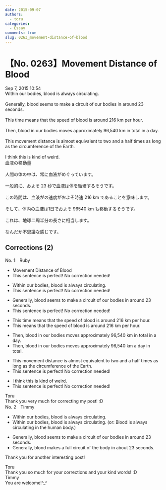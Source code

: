 ```yaml
---
date: 2015-09-07
authors:
  - toru
categories:
  - Essay
comments: true
slug: 0263_movement-distance-of-blood
---
```


# 【No. 0263】Movement Distance of Blood
<div class="date">Sep 7, 2015 10:54</div>
<div id="post"><div id="body_show_ori">
Within our bodies, blood is always circulating.<br/><br/>Generally, blood seems to make a circuit of our bodies in around 23 seconds.<br/><br/>This time means that the speed of blood is around 216 km per hour.<br/><br/>Then, blood in our bodies moves approximately 96,540 km in total in a day.<br/><br/>This movement distance is almost equivalent to two and a half times as long as the circumference of the Earth.<br/><br/>I think this is kind of weird.
</div></div>

<!-- more -->

<div id="post_ja"><div id="body_show_mo">
血液の移動量<br/><br/>人間の体の中は、常に血液がめぐっています。<br/><br/>一般的に、およそ 23 秒で血液は体を循環するそうです。<br/><br/>この時間は、血液がの速度がおよそ時速 216 km であることを意味します。<br/><br/>そして、体内の血液は1日でおよそ 96540 km も移動するそうです。<br/><br/>これは、地球二周半分の長さに相当します。<br/><br/>なんだか不思議な感じです。
</div></div>

## Corrections (2)
<div id="block"><div class="first_name"> No. 1　<span class="just_name">Ruby</span></div><div id="block2">
<ul class="correction_field">
<li class="incorrect">Movement Distance of Blood</li>
<li class="corrected perfect">This sentence is perfect! No correction needed!</li>
</ul>
<ul class="correction_field">
<li class="incorrect">Within our bodies, blood is always circulating.</li>
<li class="corrected perfect">This sentence is perfect! No correction needed!</li>
</ul>
<ul class="correction_field">
<li class="incorrect">Generally, blood seems to make a circuit of our bodies in around 23 seconds.</li>
<li class="corrected perfect">This sentence is perfect! No correction needed!</li>
</ul>
<ul class="correction_field">
<li class="incorrect">This time means that the speed of blood is around 216 km per hour.</li>
<li class="corrected correct">
This means that the speed of blood is around 216 km per hour.
</li>
</ul>
<ul class="correction_field">
<li class="incorrect">Then, blood in our bodies moves approximately 96,540 km in total in a day.</li>
<li class="corrected correct">
Then, blood in our bodies moves approximately 96,540 km a day in total.
</li>
</ul>
<ul class="correction_field">
<li class="incorrect">This movement distance is almost equivalent to two and a half times as long as the circumference of the Earth.</li>
<li class="corrected perfect">This sentence is perfect! No correction needed!</li>
</ul>
<ul class="correction_field">
<li class="incorrect">I think this is kind of weird.</li>
<li class="corrected perfect">This sentence is perfect! No correction needed!</li>
</ul>
</div><div class="name"><span class="just_name">Toru</span><br>
Thank you very much for correcting my post! :D
</div>
</div>
<div id="block"><div class="first_name"> No. 2　<span class="just_name">Timmy</span></div><div id="block2">
<ul class="correction_field">
<li class="incorrect">Within our bodies, blood is always circulating.</li>
<li class="corrected correct">
Within our bodies, blood is always circulating. (or: Blood is always circulating in the human body.)
</li>
</ul>
<ul class="correction_field">
<li class="incorrect">Generally, blood seems to make a circuit of our bodies in around 23 seconds.</li>
<li class="corrected correct">
Generally, blood make<span class="f_blue">s a full</span> circuit of the body in <span class="f_blue">about</span> 23 seconds.
</li>
</ul>
<p class="comment_small">
 Thank you for another interesting post!
</p>

</div><div class="name"><span class="just_name">Toru</span><br>
Thank you so much for your corrections and your kind words! :D
</div>
<div class="name"><span class="just_name">Timmy</span><br>
You are welcome!^_^
</div>
</div>
